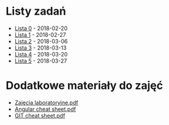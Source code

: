 # Listy zadań
* [Lista 0](https://pwr-piisw.github.io/materialy/listy/2017/lista_0.pdf) - 2018-02-20
* [Lista 1](https://pwr-piisw.github.io/materialy/listy/2017/lista_1.pdf) - 2018-02-27
* [Lista 2](https://pwr-piisw.github.io/materialy/listy/2017/lista_2.pdf) - 2018-03-06
* [Lista 3](https://pwr-piisw.github.io/materialy/listy/2017/lista_3.pdf) - 2018-03-13
* [Lista 4](https://pwr-piisw.github.io/materialy/listy/2017/lista_4.pdf) - 2018-03-20
* [Lista 5](https://pwr-piisw.github.io/materialy/listy/2017/lista_5.pdf) - 2018-03-27

# Dodatkowe materiały do zajęć
* [Zajęcia laboratoryjne.pdf](https://pwr-piisw.github.io/materialy/Zaj%C4%99cia%20laboratoryjne.pdf)
* [Angular cheat sheet.pdf](https://pwr-piisw.github.io/materialy/Angular%20cheat%20sheet.pdf)
* [GIT cheat sheet.pdf](https://pwr-piisw.github.io/materialy/GIT%20Cheat%20Sheet.pdf)
